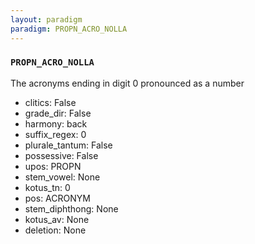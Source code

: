 ```yaml
---
layout: paradigm
paradigm: PROPN_ACRO_NOLLA
---
```

### ` PROPN_ACRO_NOLLA `

The acronyms ending in digit 0 pronounced as a number
* clitics: False
* grade_dir: False
* harmony: back
* suffix_regex: 0
* plurale_tantum: False
* possessive: False
* upos: PROPN
* stem_vowel: None
* kotus_tn: 0
* pos: ACRONYM
* stem_diphthong: None
* kotus_av: None
* deletion: None
